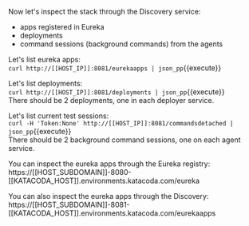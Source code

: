Now let's inspect the stack through the Discovery service:
- apps registered in Eureka
- deployments
- command sessions (background commands) from the agents

Let's list eureka apps:  
`curl http://[[HOST_IP]]:8081/eurekaapps | json_pp`{{execute}}  

Let's list deployments:  
`curl http://[[HOST_IP]]:8081/deployments | json_pp`{{execute}}  
There should be 2 deployments, one in each deployer service.

Let's list current test sessions:  
`curl -H 'Token:None' http://[[HOST_IP]]:8081/commandsdetached | json_pp`{{execute}}    
There should be 2 background command sessions, one on each agent service.

You can inspect the eureka apps through the Eureka registry:    
https://[[HOST_SUBDOMAIN]]-8080-[[KATACODA_HOST]].environments.katacoda.com/eureka  

You can also inspect the eureka apps through the Discovery:    
https://[[HOST_SUBDOMAIN]]-8081-[[KATACODA_HOST]].environments.katacoda.com/eurekaapps
